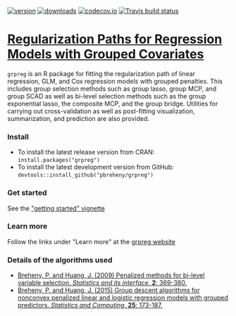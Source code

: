 [![version](http://www.r-pkg.org/badges/version/grpreg)](https://cran.r-project.org/package=grpreg)
[![downloads](http://cranlogs.r-pkg.org/badges/grpreg)](https://cran.r-project.org/package=grpreg)
[![codecov.io](https://codecov.io/github/pbreheny/grpreg/coverage.svg?branch=master)](https://codecov.io/github/pbreheny/grpreg?branch=master)
[![Travis build
status](https://travis-ci.org/pbreheny/grpreg.svg?branch=master)](https://travis-ci.org/pbreheny/grpreg)

# [Regularization Paths for Regression Models with Grouped Covariates](http://pbreheny.github.io/grpreg)

`grpreg` is an R package for fitting the regularization path of linear regression, GLM, and Cox regression models with grouped penalties.  This includes group selection methods such as group lasso, group MCP, and group SCAD as well as bi-level selection methods such as the group exponential lasso, the composite MCP, and the group bridge.  Utilities for carrying out cross-validation as well as post-fitting visualization, summarization, and prediction are also provided.

### Install

* To install the latest release version from CRAN: `install.packages("grpreg")`
* To install the latest development version from GitHub: `devtools::install_github("pbreheny/grpreg")`

### Get started

See the ["getting started" vignette](http://pbreheny.github.io/grpreg/articles/getting-started.html)

### Learn more

Follow the links under "Learn more" at the [grpreg website](http://pbreheny.github.io/grpreg)

### Details of the algorithms used

* [Breheny, P. and Huang, J. (2009) Penalized methods for bi-level variable selection.  *Statistics and its interface*, **2**: 369-380.](http://myweb.uiowa.edu/pbreheny/pdf/Breheny2009.pdf)
* [Breheny, P. and Huang, J. (2015) Group descent algorithms for nonconvex penalized linear and logistic regression models with grouped predictors. *Statistics and Computing*, **25**: 173-187.](http://www.springerlink.com/openurl.asp?genre=article&id=doi:10.1007/s11222-013-9424-2)
